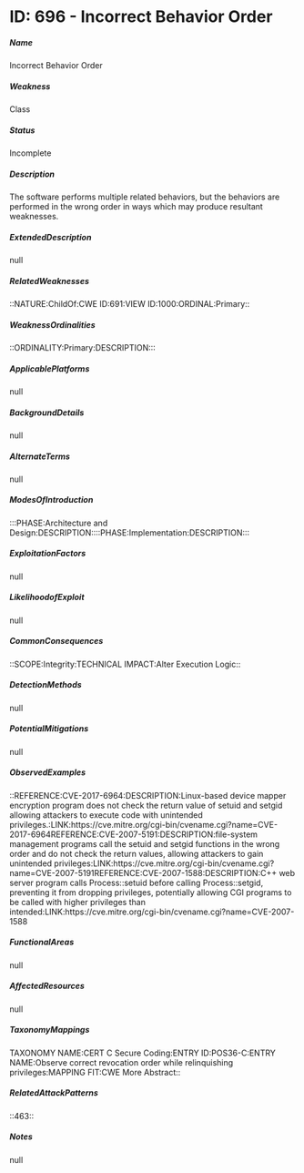 # ID: 696 - Incorrect Behavior Order
<h5>Name</h5>Incorrect Behavior Order
<h5>Weakness</h5>Class
<h5>Status</h5>Incomplete
<h5>Description</h5>The software performs multiple related behaviors, but the behaviors are performed in the wrong order in ways which may produce resultant weaknesses.
<h5>ExtendedDescription</h5>null
<h5>RelatedWeaknesses</h5>::NATURE:ChildOf:CWE ID:691:VIEW ID:1000:ORDINAL:Primary::
<h5>WeaknessOrdinalities</h5>::ORDINALITY:Primary:DESCRIPTION:::
<h5>ApplicablePlatforms</h5>null
<h5>BackgroundDetails</h5>null
<h5>AlternateTerms</h5>null
<h5>ModesOfIntroduction</h5>:::PHASE:Architecture and Design:DESCRIPTION::::PHASE:Implementation:DESCRIPTION:::
<h5>ExploitationFactors</h5>null
<h5>LikelihoodofExploit</h5>null
<h5>CommonConsequences</h5>::SCOPE:Integrity:TECHNICAL IMPACT:Alter Execution Logic::
<h5>DetectionMethods</h5>null
<h5>PotentialMitigations</h5>null
<h5>ObservedExamples</h5>::REFERENCE:CVE-2017-6964:DESCRIPTION:Linux-based device mapper encryption program does not check the return value of setuid and setgid allowing attackers to execute code with unintended privileges.:LINK:https://cve.mitre.org/cgi-bin/cvename.cgi?name=CVE-2017-6964REFERENCE:CVE-2007-5191:DESCRIPTION:file-system management programs call the setuid and setgid functions in the wrong order and do not check the return values, allowing attackers to gain unintended privileges:LINK:https://cve.mitre.org/cgi-bin/cvename.cgi?name=CVE-2007-5191REFERENCE:CVE-2007-1588:DESCRIPTION:C++ web server program calls Process::setuid before calling Process::setgid, preventing it from dropping privileges, potentially allowing CGI programs to be called with higher privileges than intended:LINK:https://cve.mitre.org/cgi-bin/cvename.cgi?name=CVE-2007-1588
<h5>FunctionalAreas</h5>null
<h5>AffectedResources</h5>null
<h5>TaxonomyMappings</h5>TAXONOMY NAME:CERT C Secure Coding:ENTRY ID:POS36-C:ENTRY NAME:Observe correct revocation order while relinquishing privileges:MAPPING FIT:CWE More Abstract::
<h5>RelatedAttackPatterns</h5>::463::
<h5>Notes</h5>null

